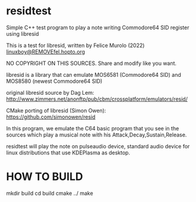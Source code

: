 # residtest
Simple C++ test program to play a note writing Commodore64 SID register using libresid

This is a test for libresid, written by Felice Murolo (2022) linuxboy@REMOVEfel.hopto.org

NO COPYRIGHT ON THIS SOURCES. Share and modify like you want.

libresid is a library that can emulate MOS6581 (Commodore64 SID) and MOS8580 (newest Commodore64 SID)

original libresid source by Dag Lem: http://www.zimmers.net/anonftp/pub/cbm/crossplatform/emulators/resid/

CMake porting of libresid (Simon Owen): https://github.com/simonowen/resid

In this program, we emulate the C64 basic program that you see in the sources which play a musical note with his Attack,Decay,Sustain,Release.

residtest will play the note on pulseaudio device, standard audio device for linux distributions that use KDEPlasma as desktop.


# HOW TO BUILD
mkdir build
cd build
cmake ../
make


